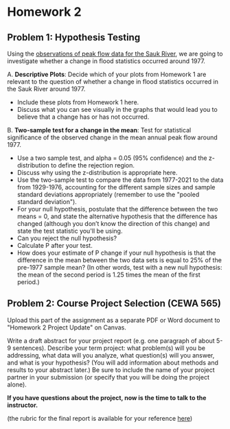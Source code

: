 # Homework 2

## Problem 1: Hypothesis Testing

Using the [observations of peak flow data for the Sauk River](/data/Sauk_peak_WY1929_2021.xlsx), we are going to investigate whether a change in flood statistics occurred around 1977.

A. **Descriptive Plots**: Decide which of your plots from Homework 1 are relevant to the question of whether a change in flood statistics occurred in the Sauk River around 1977. 
* Include these plots from Homework 1 here.
* Discuss what you can see visually in the graphs that would lead you to believe that a change has or has not occurred.

B. **Two-sample test for a change in the mean**: Test for statistical significance of the observed change in the mean annual peak flow around 1977. 
* Use a two sample test, and alpha = 0.05 (95% confidence) and the z-distribution to define the rejection region. 
* Discuss why using the z-distribution is appropriate here. 
* Use the two-sample test to compare the data from 1977-2021 to the data from 1929-1976, accounting for the different sample sizes and sample standard deviations appropriately (remember to use the "pooled standard deviation"). 
* For your null hypothesis, postulate that the difference between the two means = 0, and state the alternative hypothesis that the difference has changed (although you don’t know the direction of this change) and state the test statistic you'll be using. 
* Can you reject the null hypothesis? 
* Calculate P after your test. 
* How does your estimate of P change if your null hypothesis is that the difference in the mean between the two data sets is equal to 25% of the pre-1977 sample mean? (In other words, test with a new null hypothesis: the mean of the second period is 1.25 times the mean of the first period.)


## Problem 2: Course Project Selection (CEWA 565)

Upload this part of the assignment as a separate PDF or Word document to "Homework 2 Project Update" on Canvas.

Write a draft abstract for your project report (e.g. one paragraph of about 5-9 sentences). Describe your term project: what problem(s) will you be addressing, what data will you analyze, what question(s) will you answer, and what is your hypothesis? (You will add information about methods and results to your abstract later.) Be sure to include the name of your project partner in your submission (or specify that you will be doing the project alone).

**If you have questions about the project, now is the time to talk to the instructor.**

(the rubric for the final report is available for your reference [here](/overview/b-project.html))